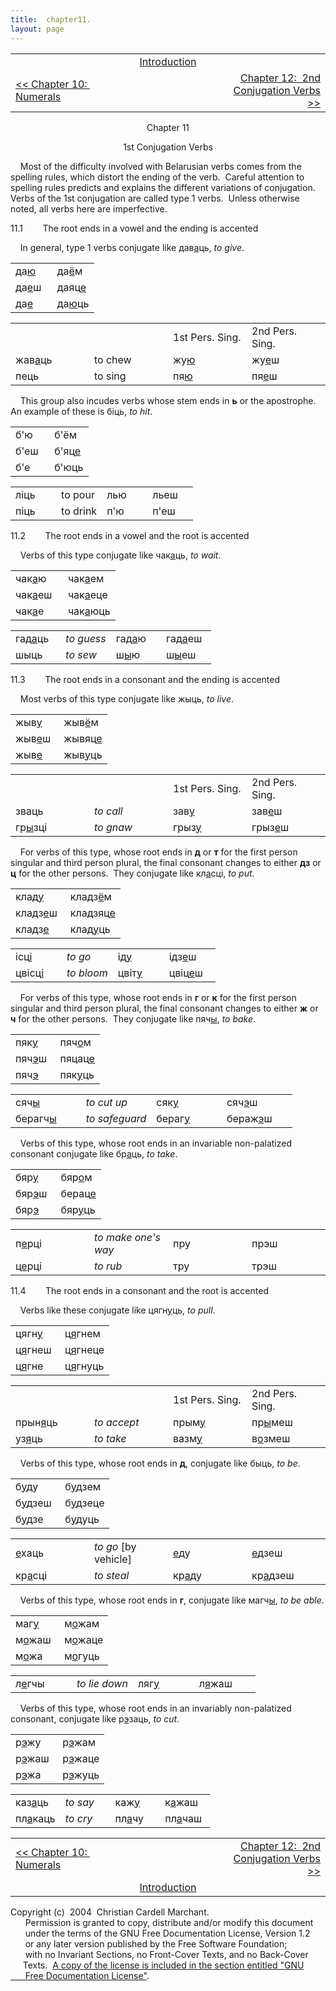 ```yaml
---
title:  chapter11. 
layout: page
---
```



<table>
<colgroup>
<col style="width: 33%" />
<col style="width: 33%" />
<col style="width: 33%" />
</colgroup>
<tbody>
<tr class="odd">
<td><br />
</td>
<td style="text-align: center;"><a href="introduction.html">Introduction</a><br />
</td>
<td style="text-align: right;"><br />
</td>
</tr>
<tr class="even">
<td><a href="chapter10.html">&lt;&lt; Chapter 10:  Numerals</a><br />
</td>
<td style="text-align: center;"><br />
</td>
<td style="text-align: right;"><a href="chapter12.html">Chapter 12:  2nd Conjugation Verbs &gt;&gt;</a><br />
</td>
</tr>
</tbody>
</table>

  
  

<div style="text-align: center;">

Chapter 11  
  
1st Conjugation Verbs  

</div>

  
    Most of the difficulty involved with Belarusian verbs comes from the
spelling rules, which distort the ending of the verb.  Careful attention
to spelling rules predicts and explains the different variations of
conjugation.  Verbs of the 1st conjugation are called type 1 verbs. 
Unless otherwise noted, all verbs here are imperfective.  
  
11.1        The root ends in a vowel and the ending is accented  
  
    In general, type 1 verbs conjugate like
дав<span style="text-decoration: underline;">а</span>ць,
<span style="font-style: italic;">to give</span>.  
  

<table>
<colgroup>
<col style="width: 50%" />
<col style="width: 50%" />
</colgroup>
<tbody>
<tr class="odd">
<td>да<span style="text-decoration: underline;">ю</span><br />
</td>
<td>да<span style="text-decoration: underline;">ё</span>м<br />
</td>
</tr>
<tr class="even">
<td>да<span style="text-decoration: underline;">е</span>ш<br />
</td>
<td>даяц<span style="text-decoration: underline;">е</span><br />
</td>
</tr>
<tr class="odd">
<td>да<span style="text-decoration: underline;">е</span><br />
</td>
<td>да<span style="text-decoration: underline;">ю</span>ць<br />
</td>
</tr>
</tbody>
</table>

  

<table>
<colgroup>
<col style="width: 25%" />
<col style="width: 25%" />
<col style="width: 25%" />
<col style="width: 25%" />
</colgroup>
<tbody>
<tr class="odd">
<td><br />
</td>
<td><br />
</td>
<td>1st Pers. Sing.<br />
</td>
<td>2nd Pers. Sing.<br />
</td>
</tr>
<tr class="even">
<td>жав<span style="text-decoration: underline;">а</span>ць<br />
</td>
<td>to chew<br />
</td>
<td>жу<span style="text-decoration: underline;">ю</span><br />
</td>
<td>жу<span style="text-decoration: underline;">е</span>ш<br />
</td>
</tr>
<tr class="odd">
<td>пець<br />
</td>
<td>to sing<br />
</td>
<td>пя<span style="text-decoration: underline;">ю</span><br />
</td>
<td>пя<span style="text-decoration: underline;">е</span>ш<br />
</td>
</tr>
</tbody>
</table>

  
  
    This group also incudes verbs whose stem ends in
<span style="font-weight: bold;">ь</span> or the apostrophe.  An example
of these is біць, <span style="font-style: italic;">to hit</span>.  
  

<table>
<colgroup>
<col style="width: 50%" />
<col style="width: 50%" />
</colgroup>
<tbody>
<tr class="odd">
<td>б'ю<br />
</td>
<td>б'ём<br />
</td>
</tr>
<tr class="even">
<td>б'еш<br />
</td>
<td>б'яц<span style="text-decoration: underline;">е</span><br />
</td>
</tr>
<tr class="odd">
<td>б'е<br />
</td>
<td>б'юць<br />
</td>
</tr>
</tbody>
</table>

  

<table>
<colgroup>
<col style="width: 25%" />
<col style="width: 25%" />
<col style="width: 25%" />
<col style="width: 25%" />
</colgroup>
<tbody>
<tr class="odd">
<td>ліць<br />
</td>
<td>to pour<br />
</td>
<td>лью<br />
</td>
<td>льеш<br />
</td>
</tr>
<tr class="even">
<td>піць<br />
</td>
<td>to drink<br />
</td>
<td>п'ю<br />
</td>
<td>п'еш<br />
</td>
</tr>
</tbody>
</table>

  
  
11.2        The root ends in a vowel and the root is accented  
  
    Verbs of this type conjugate like
чак<span style="text-decoration: underline;">а</span>ць,
<span style="font-style: italic;">to wait</span>.  
  

<table>
<colgroup>
<col style="width: 50%" />
<col style="width: 50%" />
</colgroup>
<tbody>
<tr class="odd">
<td>чак<span style="text-decoration: underline;">а</span>ю<br />
</td>
<td>чак<span style="text-decoration: underline;">а</span>ем<br />
</td>
</tr>
<tr class="even">
<td>чак<span style="text-decoration: underline;">а</span>еш<br />
</td>
<td>чак<span style="text-decoration: underline;">а</span>еце<br />
</td>
</tr>
<tr class="odd">
<td>чак<span style="text-decoration: underline;">а</span>е<br />
</td>
<td>чак<span style="text-decoration: underline;">а</span>юць<br />
</td>
</tr>
</tbody>
</table>

  

<table>
<colgroup>
<col style="width: 25%" />
<col style="width: 25%" />
<col style="width: 25%" />
<col style="width: 25%" />
</colgroup>
<tbody>
<tr class="odd">
<td>гад<span style="text-decoration: underline;">а</span>ць<br />
</td>
<td><span style="font-style: italic;">to guess</span><br />
</td>
<td>гад<span style="text-decoration: underline;">а</span>ю<br />
</td>
<td>гад<span style="text-decoration: underline;">а</span>еш<br />
</td>
</tr>
<tr class="even">
<td>шыць<br />
</td>
<td><span style="font-style: italic;">to sew</span><br />
</td>
<td>ш<span style="text-decoration: underline;">ы</span>ю<br />
</td>
<td>ш<span style="text-decoration: underline;">ы</span>еш<br />
</td>
</tr>
</tbody>
</table>

  
  
11.3        The root ends in a consonant and the ending is accented  
  
    Most verbs of this type conjugate like жыць,
<span style="font-style: italic;">to live</span>.  
  

<table>
<colgroup>
<col style="width: 50%" />
<col style="width: 50%" />
</colgroup>
<tbody>
<tr class="odd">
<td>жыв<span style="text-decoration: underline;">у</span><br />
</td>
<td>жыв<span style="text-decoration: underline;">ё</span>м<br />
</td>
</tr>
<tr class="even">
<td>жыв<span style="text-decoration: underline;">е</span>ш<br />
</td>
<td>жывяц<span style="text-decoration: underline;">е</span><br />
</td>
</tr>
<tr class="odd">
<td>жыв<span style="text-decoration: underline;">е</span><br />
</td>
<td>жыв<span style="text-decoration: underline;">у</span>ць<br />
</td>
</tr>
</tbody>
</table>

  

<table>
<colgroup>
<col style="width: 25%" />
<col style="width: 25%" />
<col style="width: 25%" />
<col style="width: 25%" />
</colgroup>
<tbody>
<tr class="odd">
<td><br />
</td>
<td><br />
</td>
<td>1st Pers. Sing.<br />
</td>
<td>2nd Pers. Sing.<br />
</td>
</tr>
<tr class="even">
<td>зваць<br />
</td>
<td><span style="font-style: italic;">to call</span><br />
</td>
<td>зав<span style="text-decoration: underline;">у</span><br />
</td>
<td>зав<span style="text-decoration: underline;">е</span>ш<br />
</td>
</tr>
<tr class="odd">
<td>гр<span style="text-decoration: underline;">ы</span>зці<br />
</td>
<td><span style="font-style: italic;">to gnaw</span><br />
</td>
<td>грыз<span style="text-decoration: underline;">у</span><br />
</td>
<td>грыз<span style="text-decoration: underline;">е</span>ш<br />
</td>
</tr>
</tbody>
</table>

  
  
    For verbs of this type, whose root ends in
<span style="font-weight: bold;">д</span> or
<span style="font-weight: bold;">т</span> for the first person singular
and third person plural, the final consonant changes to either
<span style="font-weight: bold;">дз</span> or
<span style="font-weight: bold;">ц</span> for the other persons.  They
conjugate like кл<span style="text-decoration: underline;">а</span>сці,
<span style="font-style: italic;">to put</span>.  
  

<table>
<colgroup>
<col style="width: 50%" />
<col style="width: 50%" />
</colgroup>
<tbody>
<tr class="odd">
<td>клад<span style="text-decoration: underline;">у</span><br />
</td>
<td>кладз<span style="text-decoration: underline;">ё</span>м<br />
</td>
</tr>
<tr class="even">
<td>кладз<span style="text-decoration: underline;">е</span>ш<br />
</td>
<td>кладзяц<span style="text-decoration: underline;">е</span><br />
</td>
</tr>
<tr class="odd">
<td>кладз<span style="text-decoration: underline;">е</span><br />
</td>
<td>клад<span style="text-decoration: underline;">у</span>ць<br />
</td>
</tr>
</tbody>
</table>

  

<table>
<colgroup>
<col style="width: 25%" />
<col style="width: 25%" />
<col style="width: 25%" />
<col style="width: 25%" />
</colgroup>
<tbody>
<tr class="odd">
<td>ісц<span style="text-decoration: underline;">і</span><br />
</td>
<td><span style="font-style: italic;">to go</span><br />
</td>
<td>ід<span style="text-decoration: underline;">у</span><br />
</td>
<td>ідз<span style="text-decoration: underline;">е</span>ш<br />
</td>
</tr>
<tr class="even">
<td>цвісц<span style="text-decoration: underline;">і</span><br />
</td>
<td><span style="font-style: italic;">to bloom</span><br />
</td>
<td>цвіт<span style="text-decoration: underline;">у</span><br />
</td>
<td>цвіц<span style="text-decoration: underline;">е</span>ш<br />
</td>
</tr>
</tbody>
</table>

  
  
    For verbs of this type, whose root ends in
<span style="font-weight: bold;">г</span> or
<span style="font-weight: bold;">к</span> for the first person singular
and third person plural, the final consonant changes to either
<span style="font-weight: bold;">ж</span> or
<span style="font-weight: bold;">ч</span> for the other persons.  They
conjugate like пяч<span style="text-decoration: underline;">ы</span>,
<span style="font-style: italic;">to bake</span>.  
  

<table>
<colgroup>
<col style="width: 50%" />
<col style="width: 50%" />
</colgroup>
<tbody>
<tr class="odd">
<td>пяк<span style="text-decoration: underline;">у</span><br />
</td>
<td>пяч<span style="text-decoration: underline;">о</span>м<br />
</td>
</tr>
<tr class="even">
<td>пяч<span style="text-decoration: underline;">э</span>ш<br />
</td>
<td>пяцац<span style="text-decoration: underline;">е</span><br />
</td>
</tr>
<tr class="odd">
<td>пяч<span style="text-decoration: underline;">э</span><br />
</td>
<td>пяк<span style="text-decoration: underline;">у</span>ць<br />
</td>
</tr>
</tbody>
</table>

  

<table>
<colgroup>
<col style="width: 25%" />
<col style="width: 25%" />
<col style="width: 25%" />
<col style="width: 25%" />
</colgroup>
<tbody>
<tr class="odd">
<td>сяч<span style="text-decoration: underline;">ы</span><br />
</td>
<td><span style="font-style: italic;">to cut up</span><br />
</td>
<td>сяк<span style="text-decoration: underline;">у</span><br />
</td>
<td>сяч<span style="text-decoration: underline;">э</span>ш<br />
</td>
</tr>
<tr class="even">
<td>берагч<span style="text-decoration: underline;">ы</span><br />
</td>
<td><span style="font-style: italic;">to safeguard</span><br />
</td>
<td>бераг<span style="text-decoration: underline;">у</span><br />
</td>
<td>бераж<span style="text-decoration: underline;">э</span>ш<br />
</td>
</tr>
</tbody>
</table>

  
  
    Verbs of this type, whose root ends in an invariable non-palatized
consonant conjugate like
бр<span style="text-decoration: underline;">а</span>ць,
<span style="font-style: italic;">to take</span>.  
  

<table>
<colgroup>
<col style="width: 50%" />
<col style="width: 50%" />
</colgroup>
<tbody>
<tr class="odd">
<td>бяр<span style="text-decoration: underline;">у</span><br />
</td>
<td>бяр<span style="text-decoration: underline;">о</span>м<br />
</td>
</tr>
<tr class="even">
<td>бяр<span style="text-decoration: underline;">э</span>ш<br />
</td>
<td>берац<span style="text-decoration: underline;">е</span><br />
</td>
</tr>
<tr class="odd">
<td>бяр<span style="text-decoration: underline;">э</span><br />
</td>
<td>бяр<span style="text-decoration: underline;">у</span>ць<br />
</td>
</tr>
</tbody>
</table>

  

<table>
<colgroup>
<col style="width: 25%" />
<col style="width: 25%" />
<col style="width: 25%" />
<col style="width: 25%" />
</colgroup>
<tbody>
<tr class="odd">
<td>п<span style="text-decoration: underline;">е</span>рці<br />
</td>
<td><span style="font-style: italic;">to make one's way</span><br />
</td>
<td>пру<br />
</td>
<td>прэш<br />
</td>
</tr>
<tr class="even">
<td>ц<span style="text-decoration: underline;">е</span>рці<br />
</td>
<td><span style="font-style: italic;">to rub</span><br />
</td>
<td>тру<br />
</td>
<td>трэш<br />
</td>
</tr>
</tbody>
</table>

  
  
11.4        The root ends in a consonant and the root is accented  
  
    Verbs like these conjugate like
цягн<span style="text-decoration: underline;">у</span>ць,
<span style="font-style: italic;">to pull</span>.  
  

<table>
<colgroup>
<col style="width: 50%" />
<col style="width: 50%" />
</colgroup>
<tbody>
<tr class="odd">
<td>цягн<span style="text-decoration: underline;">у</span><br />
</td>
<td>ц<span style="text-decoration: underline;">я</span>гнем<br />
</td>
</tr>
<tr class="even">
<td>ц<span style="text-decoration: underline;">я</span>гнеш<br />
</td>
<td>ц<span style="text-decoration: underline;">я</span>гнеце<br />
</td>
</tr>
<tr class="odd">
<td>ц<span style="text-decoration: underline;">я</span>гне<br />
</td>
<td>ц<span style="text-decoration: underline;">я</span>гнуць<br />
</td>
</tr>
</tbody>
</table>

  

<table>
<colgroup>
<col style="width: 25%" />
<col style="width: 25%" />
<col style="width: 25%" />
<col style="width: 25%" />
</colgroup>
<tbody>
<tr class="odd">
<td><br />
</td>
<td><br />
</td>
<td>1st Pers. Sing.<br />
</td>
<td>2nd Pers. Sing.<br />
</td>
</tr>
<tr class="even">
<td>прын<span style="text-decoration: underline;">я</span>ць<br />
</td>
<td><span style="font-style: italic;">to accept</span><br />
</td>
<td>прым<span style="text-decoration: underline;">у</span><br />
</td>
<td>пр<span style="text-decoration: underline;">ы</span>меш<br />
</td>
</tr>
<tr class="odd">
<td>уз<span style="text-decoration: underline;">я</span>ць<br />
</td>
<td><span style="font-style: italic;">to take</span><br />
</td>
<td>вазм<span style="text-decoration: underline;">у</span><br />
</td>
<td>в<span style="text-decoration: underline;">о</span>змеш<br />
</td>
</tr>
</tbody>
</table>

  
  
    Verbs of this type, whose root ends in
<span style="font-weight: bold;">д</span>, conjugate like быць,
<span style="font-style: italic;">to be</span>.  
  
  

<table>
<colgroup>
<col style="width: 50%" />
<col style="width: 50%" />
</colgroup>
<tbody>
<tr class="odd">
<td>б<span style="text-decoration: underline;">у</span>ду<br />
</td>
<td>б<span style="text-decoration: underline;">у</span>дзем<br />
</td>
</tr>
<tr class="even">
<td>б<span style="text-decoration: underline;">у</span>дзеш<br />
</td>
<td>б<span style="text-decoration: underline;">у</span>дзеце<br />
</td>
</tr>
<tr class="odd">
<td>б<span style="text-decoration: underline;">у</span>дзе<br />
</td>
<td>б<span style="text-decoration: underline;">у</span>дуць<br />
</td>
</tr>
</tbody>
</table>

  

<table>
<colgroup>
<col style="width: 25%" />
<col style="width: 25%" />
<col style="width: 25%" />
<col style="width: 25%" />
</colgroup>
<tbody>
<tr class="odd">
<td><span style="text-decoration: underline;">е</span>хаць<br />
</td>
<td><span style="font-style: italic;">to go</span> [by vehicle]<br />
</td>
<td><span style="text-decoration: underline;">е</span>ду<br />
</td>
<td><span style="text-decoration: underline;">е</span>дзеш<br />
</td>
</tr>
<tr class="even">
<td>кр<span style="text-decoration: underline;">а</span>сці<br />
</td>
<td><span style="font-style: italic;">to steal</span><br />
</td>
<td>кр<span style="text-decoration: underline;">а</span>ду<br />
</td>
<td>кр<span style="text-decoration: underline;">а</span>дзеш<br />
</td>
</tr>
</tbody>
</table>

  
  
    Verbs of this type, whose root ends in
<span style="font-weight: bold;">г</span>, conjugate like
магч<span style="text-decoration: underline;">ы</span>,
<span style="font-style: italic;">to be able</span>.  
  
  

<table>
<colgroup>
<col style="width: 50%" />
<col style="width: 50%" />
</colgroup>
<tbody>
<tr class="odd">
<td>маг<span style="text-decoration: underline;">у</span><br />
</td>
<td>м<span style="text-decoration: underline;">о</span>жам<br />
</td>
</tr>
<tr class="even">
<td>м<span style="text-decoration: underline;">о</span>жаш<br />
</td>
<td>м<span style="text-decoration: underline;">о</span>жаце<br />
</td>
</tr>
<tr class="odd">
<td>м<span style="text-decoration: underline;">о</span>жа<br />
</td>
<td>м<span style="text-decoration: underline;">о</span>гуць<br />
</td>
</tr>
</tbody>
</table>

  

<table>
<colgroup>
<col style="width: 25%" />
<col style="width: 25%" />
<col style="width: 25%" />
<col style="width: 25%" />
</colgroup>
<tbody>
<tr class="odd">
<td>л<span style="text-decoration: underline;">е</span>гчы<br />
</td>
<td><span style="font-style: italic;">to lie down</span><br />
</td>
<td>ляг<span style="text-decoration: underline;">у</span><br />
</td>
<td>л<span style="text-decoration: underline;">я</span>жаш<br />
</td>
</tr>
</tbody>
</table>

  
  
    Verbs of this type, whose root ends in an invariably non-palatized
consonant, conjugate like
р<span style="text-decoration: underline;">э</span>заць,
<span style="font-style: italic;">to cut</span>.  
  
  

<table>
<colgroup>
<col style="width: 50%" />
<col style="width: 50%" />
</colgroup>
<tbody>
<tr class="odd">
<td>р<span style="text-decoration: underline;">э</span>жу<br />
</td>
<td>р<span style="text-decoration: underline;">э</span>жам<br />
</td>
</tr>
<tr class="even">
<td>р<span style="text-decoration: underline;">э</span>жаш<br />
</td>
<td>р<span style="text-decoration: underline;">э</span>жаце<br />
</td>
</tr>
<tr class="odd">
<td>р<span style="text-decoration: underline;">э</span>жа<br />
</td>
<td>р<span style="text-decoration: underline;">э</span>жуць<br />
</td>
</tr>
</tbody>
</table>

  

<table>
<colgroup>
<col style="width: 25%" />
<col style="width: 25%" />
<col style="width: 25%" />
<col style="width: 25%" />
</colgroup>
<tbody>
<tr class="odd">
<td>каз<span style="text-decoration: underline;">а</span>ць<br />
</td>
<td><span style="font-style: italic;">to say</span><br />
</td>
<td>каж<span style="text-decoration: underline;">у</span><br />
</td>
<td>к<span style="text-decoration: underline;">а</span>жаш<br />
</td>
</tr>
<tr class="even">
<td>пл<span style="text-decoration: underline;">а</span>каць<br />
</td>
<td><span style="font-style: italic;">to cry</span><br />
</td>
<td>пл<span style="text-decoration: underline;">а</span>чу<br />
</td>
<td>пл<span style="text-decoration: underline;">а</span>чаш<br />
</td>
</tr>
</tbody>
</table>

  
  

<table>
<colgroup>
<col style="width: 33%" />
<col style="width: 33%" />
<col style="width: 33%" />
</colgroup>
<tbody>
<tr class="odd">
<td><a href="chapter10.html">&lt;&lt; Chapter 10:  Numerals</a><br />
</td>
<td style="text-align: center;"><br />
</td>
<td style="text-align: right;"><a href="chapter12.html">Chapter 12:  2nd Conjugation Verbs &gt;&gt;</a><br />
</td>
</tr>
<tr class="even">
<td><br />
</td>
<td style="text-align: center;"><a href="introduction.html">Introduction</a><br />
</td>
<td style="text-align: right;"><br />
</td>
</tr>
</tbody>
</table>

  
  
  
  
  
  
  
  
  
  
  
  
  
  
  
  
  
  
  
  
  
  
  
  
Copyright (c)  2004  Christian Cardell Marchant.  
      Permission is granted to copy, distribute and/or modify this
document  
      under the terms of the GNU Free Documentation License, Version
1.2  
      or any later version published by the Free Software Foundation;  
      with no Invariant Sections, no Front-Cover Texts, and no
Back-Cover  
     Texts.  [A copy of the license is included in the section entitled
"GNU  
      Free Documentation License"](gnufreedl.html).
